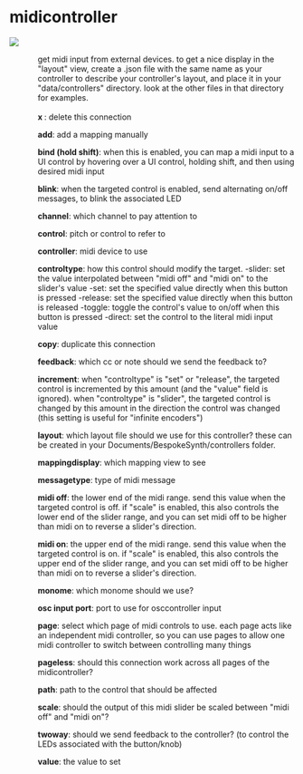 
<a name=midicontroller></a><br>
# <b>midicontroller</b>
<img src="../images/midicontroller.png"><br>
<div style="display:inline-block;margin-left:50px;">
get midi input from external devices. to get a nice display in the "layout" view, create a .json file with the same name as your controller to describe your controller's layout, and place it in your "data/controllers" directory. look at the other files in that directory for examples.<br/><br/>
<b> x </b>: delete this connection<br>

<b>add</b>: add a mapping manually<br>

<b>bind (hold shift)</b>: when this is enabled, you can map a midi input to a UI control by hovering over a UI control, holding shift, and then using desired midi input<br>

<b>blink</b>: when the targeted control is enabled, send alternating on/off messages, to blink the associated LED<br>

<b>channel</b>: which channel to pay attention to<br>

<b>control</b>: pitch or control to refer to<br>

<b>controller</b>: midi device to use<br>

<b>controltype</b>: how this control should modify the target.
 -slider: set the value interpolated between "midi off" and "midi on" to the slider's value
 -set: set the specified value directly when this button is pressed
 -release: set the specified value directly when this button is released
 -toggle: toggle the control's value to on/off when this button is pressed
 -direct: set the control to the literal midi input value<br>

<b>copy</b>: duplicate this connection<br>

<b>feedback</b>: which cc or note should we send the feedback to?<br>

<b>increment</b>: when "controltype" is "set" or "release", the targeted control is incremented by this amount (and the "value" field is ignored). when "controltype" is "slider", the targeted control is changed by this amount in the direction the control was changed (this setting is useful for "infinite encoders")<br>

<b>layout</b>: which layout file should we use for this controller? these can be created in your Documents/BespokeSynth/controllers folder.<br>

<b>mappingdisplay</b>: which mapping view to see<br>

<b>messagetype</b>: type of midi message<br>

<b>midi off</b>: the lower end of the midi range. send this value when the targeted control is off. if "scale" is enabled, this also controls the lower end of the slider range, and you can set midi off to be higher than midi on to reverse a slider's direction.<br>

<b>midi on</b>: the upper end of the midi range. send this value when the targeted control is on. if "scale" is enabled, this also controls the upper end of the slider range, and you can set midi off to be higher than midi on to reverse a slider's direction.<br>

<b>monome</b>: which monome should we use?<br>

<b>osc input port</b>: port to use for osccontroller input<br>

<b>page</b>: select which page of midi controls to use. each page acts like an independent midi controller, so you can use pages to allow one midi controller to switch between controlling many things<br>

<b>pageless</b>: should this connection work across all pages of the midicontroller?<br>

<b>path</b>: path to the control that should be affected<br>

<b>scale</b>: should the output of this midi slider be scaled between "midi off" and "midi on"?<br>

<b>twoway</b>: should we send feedback to the controller? (to control the LEDs associated with the button/knob)<br>

<b>value</b>: the value to set<br>
